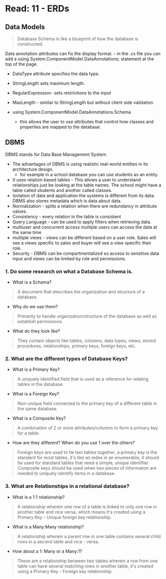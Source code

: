 # Read: 11 - ERDs

## Data Models 

> Database Schema is like a blueprint of how the database is constructed.

Data annotation attributes can fix the display format. - in the .cs file you can add a using System.ComponentModel.DataAnnotations; statement at the top of the page.

- DataType attribute specifies the data type.

- StringLength sets maximum length.

- RegularExpression- sets restrictions to the input

- MaxLength - similar to StringLength but without client side validation

- using System.ComponentModel.DataAnnotations.Schema

  - this allows the user to use attributes that control how classes and properties are mapped to the database.

## DBMS

DBMS stands for Data Base Management System 

- The advantages of DBMS is using realistic real-world entities in its architecture design.
  - for example in a school database you can use students as an entity.
- It uses relation based tables - This allows a user to understand relationships just be looking at the table names. The school might have a table called students and another called classes.
- Isolation of data and application the systems is different from its data. DBMS also stores metadata which is data about data.
- Normalization - splits a relation when there are redundancy in attribute values.
- Consistency - every relation in the table is consistent
- Query Language - can be used to apply filters when retrieving data.
- multiuser and concurrent access multiple users can access the data at the same time
- multiple views - views can be different based on a user role. Sales will see a views specific to sales and buyer will see a view specific their role.
- Security - DBMS can be compartmentalized so access to sensitive data input and views can be limited by role and permissions.

### 1. Do some research on what a Database Schema is.

- What is a Schema?

> A document that describes the organization and structure of a database.

- Why do we use them?

> Primarily to handle organization/structure of the database as well as establish permissions.

- What do they look like?

> They contain objects like tables, columns, data types, views, stored procedures, relationships, primary keys, foreign keys, etc.

### 2. What are the different types of Database Keys?

- What is a Primary Key?

> A uniquely identified field that is used as a reference for relating tables in the database.

- What is a Foreign Key?

> Non-unique field connected to the primary key of a different table in the same database.

- What is a Composite Key?

> A combination of 2 or more attributes/columns to form a primary key for a table.

- How are they different? When do you use 1 over the others?

> Foreign keys are used to tie two tables together, a primary key is the standard for most tables, it's like an index in an enumerable, it should be used for standard tables that need a simple, unique identifier. Composite keys should be used when two pieces of information are needed to uniquely identify items in a database.

### 3. What are Relationships in a relational database?

- What is a 1:1 relationship?

> A relationship wherein one row of a table is linked to only one row in another table and vice versa, which means it's created using a Primary Key - Unique foreign key relationship.

- What is a Many:Many relationship?

> A relationship wherein a parent row in one table contains several child rows in a second table and vice - versa.

- How about a 1: Many or a Many:1?

> These are a relationship between two tables wherein a row from one table can have several matching rows in another table, it's created using a Primary Key - Foreign key relationship.